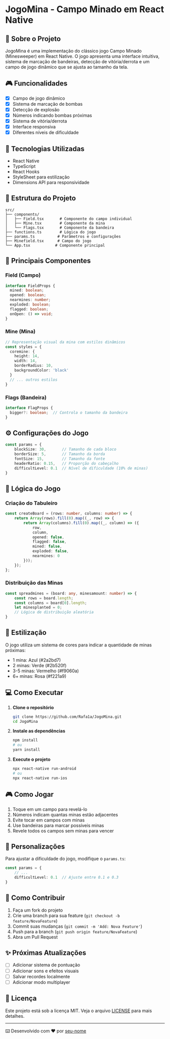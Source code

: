 # JogoMina - Campo Minado em React Native

## 📱 Sobre o Projeto

JogoMina é uma implementação do clássico jogo Campo Minado (Minesweeper) em React Native. O jogo apresenta uma interface intuitiva, sistema de marcação de bandeiras, detecção de vitória/derrota e um campo de jogo dinâmico que se ajusta ao tamanho da tela.

## 🎮 Funcionalidades

- [x] Campo de jogo dinâmico
- [x] Sistema de marcação de bombas
- [x] Detecção de explosão
- [x] Números indicando bombas próximas
- [x] Sistema de vitória/derrota
- [x] Interface responsiva
- [x] Diferentes níveis de dificuldade

## 🚀 Tecnologias Utilizadas

- React Native
- TypeScript
- React Hooks
- StyleSheet para estilização
- Dimensions API para responsividade

## 📁 Estrutura do Projeto

```
src/
├── components/
│   ├── Field.tsx       # Componente do campo individual
│   ├── Mine.tsx        # Componente da mina
│   └── Flags.tsx       # Componente da bandeira
├── functions.ts        # Lógica do jogo
├── params.ts          # Parâmetros e configurações
├── Minefield.tsx      # Campo do jogo
└── App.tsx           # Componente principal
```

## 🎯 Principais Componentes

### Field (Campo)
```typescript
interface FieldProps {
  mined: boolean;
  opened: boolean;
  nearmines: number;
  exploded: boolean;
  flagged: boolean;
  onOpen: () => void;
}
```

### Mine (Mina)
```typescript
// Representação visual da mina com estilos dinâmicos
const styles = {
  coremine: {
    height: 14,
    width: 14,
    borderRadius: 10,
    backgroundColor: 'black'
  }
  // ... outros estilos
}
```

### Flags (Bandeira)
```typescript
interface FlagProps {
  bigger?: boolean;  // Controla o tamanho da bandeira
}
```

## ⚙️ Configurações do Jogo

```typescript
const params = {
    blockSize: 30,       // Tamanho de cada bloco
    borderSize: 5,       // Tamanho da borda
    fontSize: 15,        // Tamanho da fonte
    headerRatio: 0.15,   // Proporção do cabeçalho
    difficultLevel: 0.1  // Nível de dificuldade (10% de minas)
}
```

## 🎲 Lógica do Jogo

### Criação do Tabuleiro
```typescript
const createBoard = (rows: number, columns: number) => {
    return Array(rows).fill(0).map((_, row) => {
        return Array(columns).fill(0).map((_, column) => ({
            row,
            column,
            opened: false,
            flagged: false,
            mined: false,
            exploded: false,
            nearmines: 0
        }));
    });
};
```

### Distribuição das Minas
```typescript
const spreadmines = (board: any, minesamount: number) => {
    const rows = board.length;
    const columns = board[0].length;
    let minesplanted = 0;
    // Lógica de distribuição aleatória
}
```

## 🎨 Estilização

O jogo utiliza um sistema de cores para indicar a quantidade de minas próximas:
- 1 mina: Azul (#2a2bd7)
- 2 minas: Verde (#2b520f)
- 3-5 minas: Vermelho (#f9060a)
- 6+ minas: Rosa (#f221a9)

## 💻 Como Executar

1. **Clone o repositório**
   ```bash
   git clone https://github.com/Rafa1a/JogoMina.git
   cd JogoMina
   ```

2. **Instale as dependências**
   ```bash
   npm install
   # ou
   yarn install
   ```

3. **Execute o projeto**
   ```bash
   npx react-native run-android
   # ou
   npx react-native run-ios
   ```

## 🎮 Como Jogar

1. Toque em um campo para revelá-lo
2. Números indicam quantas minas estão adjacentes
3. Evite tocar em campos com minas
4. Use bandeiras para marcar possíveis minas
5. Revele todos os campos sem minas para vencer

## 🔧 Personalizações

Para ajustar a dificuldade do jogo, modifique o `params.ts`:
```typescript
const params = {
    // ...
    difficultLevel: 0.1  // Ajuste entre 0.1 e 0.3
}
```

## 🤝 Como Contribuir

1. Faça um fork do projeto
2. Crie uma branch para sua feature (`git checkout -b feature/NovaFeature`)
3. Commit suas mudanças (`git commit -m 'Add: Nova Feature'`)
4. Push para a branch (`git push origin feature/NovaFeature`)
5. Abra um Pull Request

## ✨ Próximas Atualizações

- [ ] Adicionar sistema de pontuação
- [ ] Adicionar sons e efeitos visuais
- [ ] Salvar recordes localmente
- [ ] Adicionar modo multiplayer

## 📝 Licença

Este projeto está sob a licença MIT. Veja o arquivo [LICENSE](LICENSE) para mais detalhes.

---
⌨️ Desenvolvido com ❤️ por [seu-nome](https://github.com/Rafa1a)
